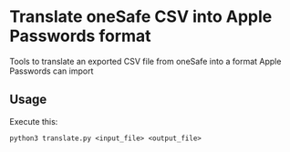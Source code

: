 # Translate oneSafe CSV into Apple Passwords format
Tools to translate an exported CSV file from oneSafe into a format Apple Passwords can import

## Usage

Execute this:

```shell
python3 translate.py <input_file> <output_file>
```
